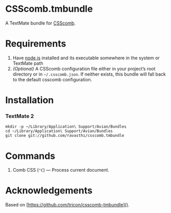 # CSScomb.tmbundle

A TextMate bundle for [CSScomb](https://github.com/csscomb/csscomb.js).


# Requirements

1. Have [node.js](http://nodejs.org) installed and its executable somewhere in the system or TextMate path
1. *(Optional)* A CSScomb configuration file either in your project’s root directory or in `~/.csscomb.json`. If neither exists, this bundle will fall back to the default csscomb configuration.

# Installation

### TextMate 2

    mkdir -p ~/Library/Application\ Support/Avian/Bundles
    cd ~/Library/Application\ Support/Avian/Bundles
    git clone git://github.com/ravasthi/csscomb.tmbundle


# Commands

1. Comb CSS (`⌃C`) — Process current document.

# Acknowledgements

Based on [https://github.com/tricon/csscomb-tmbundle]().
